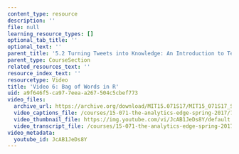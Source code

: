 ```yaml
---
content_type: resource
description: ''
file: null
learning_resource_types: []
optional_tab_title: ''
optional_text: ''
parent_title: '5.2 Turning Tweets into Knowledge: An Introduction to Text Analytics'
parent_type: CourseSection
related_resources_text: ''
resource_index_text: ''
resourcetype: Video
title: 'Video 6: Bag of Words in R'
uid: a9f646f5-ca97-7eea-a267-504c5cbef773
video_files:
  archive_url: https://archive.org/download/MIT15.071S17/MIT15_071S17_Session_5.2.10_300k.mp4
  video_captions_file: /courses/15-071-the-analytics-edge-spring-2017/78ba95bd15515864a76fac6f8b152ce8_JcAB1JeDs8Y.vtt
  video_thumbnail_file: https://img.youtube.com/vi/JcAB1JeDs8Y/default.jpg
  video_transcript_file: /courses/15-071-the-analytics-edge-spring-2017/1e725c0b608ae5dc42b33b497a546a98_JcAB1JeDs8Y.pdf
video_metadata:
  youtube_id: JcAB1JeDs8Y
---
```


